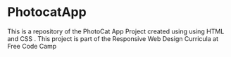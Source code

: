 # PhotocatApp
This is a repository of the PhotoCat App Project created using using HTML and CSS . This project is part of the Responsive Web Design Curricula at Free Code Camp
